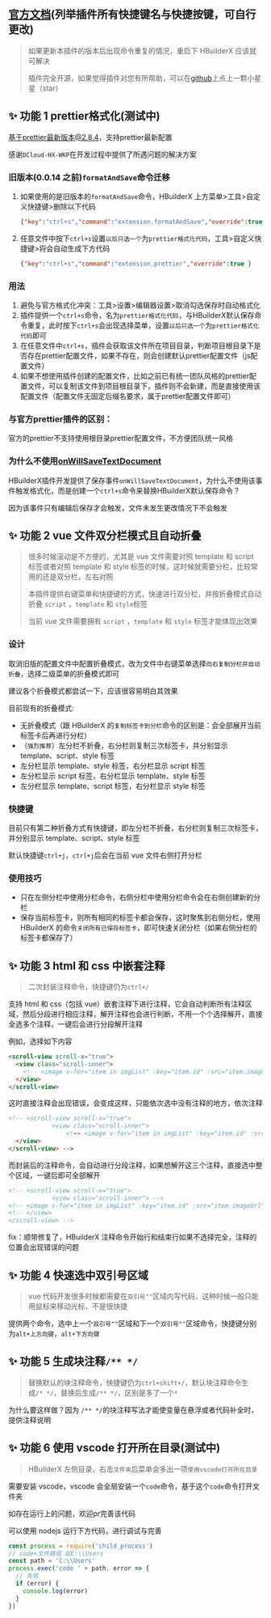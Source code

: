 ## [官方文档](https://zqy233.github.io/formatAndSave/)(列举插件所有快捷键名与快捷按键，可自行更改)

> 如果更新本插件的版本后出现命令重复的情况，重启下 HBuilderX 应该就可解决
>
> 插件完全开源，如果觉得插件对您有所帮助，可以在[github](https://github.com/zqy233/formatAndSave)上点上一颗小星星（star）

## ✨ 功能 1 prettier格式化(测试中)

基于prettier最新版本@2.8.4，支持prettier最新配置

感谢`DCloud-HX-WKP`在开发过程中提供了所遇问题的解决方案

### 旧版本(0.0.14 之前)`formatAndSave`命令迁移

1. 如果使用的是旧版本的`formatAndSave`命令，HBuilderX 上方菜单>工具>自定义快捷键>删除以下代码

   ```json
   {"key":"ctrl+s","command":"extension.formatAndSave","override":true }
   ```

2. 任意文件中按下`ctrl+s`设置`以后只选一个`为`prettier格式化代码`，工具>自定义快捷键>将会自动生成下方代码

   ```json
   {"key":"ctrl+s","command":"extension.prettier","override":true }
   ```

### 用法

1. 避免与官方格式化冲突：工具>设置>编辑器设置>取消勾选保存时自动格式化
2. 插件提供一个`ctrl+s`命令，名为`prettier格式化代码`，与HBuilderX默认保存命令重复，此时按下`ctrl+s`会出现选择菜单，设置`以后只选一个`为`prettier格式化代码`即可
3. 在任意文件中`ctrl+s`，插件会获取该文件所在项目目录，判断项目根目录下是否存在prettier配置文件，如果不存在，则会创建默认prettier配置文件（js配置文件）
4. 如果不想使用插件创建的配置文件，比如之前已有统一团队风格的prettier配置文件，可以复制该文件到项目根目录下，插件则不会新建，而是直接使用该配置文件（配置文件无固定后缀名要求，属于prettier配置文件即可）

### 与官方prettier插件的区别：

官方的prettier不支持使用根目录prettier配置文件，不方便团队统一风格

### 为什么不使用[onWillSaveTextDocument](https://hx.dcloud.net.cn/ExtensionDocs/Api/workspace/onWillSaveTextDocument?id=onwillsavetextdocument)

HBuilderX插件开发提供了保存事件`onWillSaveTextDocument`，为什么不使用该事件触发格式化，而是创建一个`ctrl+s`命令来替换HBuilderX默认保存命令？

因为该事件只有编辑后保存才会触发，文件未发生更改情况下不会触发

## ✨ 功能 2 vue 文件双分栏模式且自动折叠

> 很多时候滚动是不方便的，尤其是 vue 文件需要对照 template 和 script 标签或者对照 template 和 style 标签的时候，这时候就需要分栏，比较常用的还是双分栏，左右对照
>
> 本插件提供右键菜单和快捷键的方式，快速进行双分栏，并按折叠模式自动折叠 `script` ，`template` 和 `style`标签
>
> 当前 vue 文件需要拥有 `script` ，`template` 和 `style` 标签才能体现出效果

### 设计

取消旧版的配置文件中配置折叠模式，改为文件中右键菜单选择`向右复制分栏并自动折叠`，选择二级菜单的折叠模式即可

建议各个折叠模式都尝试一下，应该很容易明白其效果

目前现有的折叠模式:

- 无折叠模式（跟 HBuilderX 的`复制标签卡到分栏`命令的区别是：会全部展开当前标签卡后再进行分栏）
- （`强烈推荐`）左分栏不折叠，右分栏则复制三次标签卡，并分别显示 template、script、style 标签
- 左分栏显示 template、style 标签，右分栏显示 script 标签
- 左分栏显示 script 标签，右分栏显示 template、style 标签
- 左分栏显示 template、script 标签，右分栏显示 style 标签

### 快捷键

目前只有第二种折叠方式有快捷键，即左分栏不折叠，右分栏则复制三次标签卡，并分别显示 template、script、style 标签

默认快捷键`ctrl+j`，`ctrl+j`后会在当前 vue 文件右侧打开分栏

### 使用技巧

- 只在左侧分栏中使用分栏命令，右侧分栏中使用分栏命令会在右侧创建新的分栏
- 保存当前标签卡，则所有相同的标签卡都会保存，这时聚焦到右侧分栏，使用 HBuilderX 的命令`关闭所有已保存标签卡`，即可快速关闭分栏（如果右侧分栏的标签卡都保存了）

## ✨ 功能 3 html 和 css 中嵌套注释

> 二次封装注释命令，快捷键仍为`ctrl+/`

支持 html 和 css（包括 vue）嵌套注释下进行注释，它会自动判断所有注释区域，然后分段进行相应注释，解开注释也会进行判断，不用一个个选择解开，直接全选多个注释，一键后会进行分段解开注释

例如，选择如下内容

```html
<scroll-view scroll-x="true">
  <view class="scroll-inner">
    <!-- <image v-for="item in imgList" :key="item.id" :src="item.imageUrl" mode="aspectFill"></image> -->
  </view>
</scroll-view>
```

这时直接注释会出现错误，会变成这样，只能依次选中没有注释的地方，依次注释

```html
<!-- <scroll-view scroll-x="true">
            <view class="scroll-inner">
                <!-- <image v-for="item in imgList" :key="item.id" :src="item.imageUrl" mode="aspectFill"></image> -->
  </view>
</scroll-view> -->
```

而封装后的注释命令，会自动进行分段注释，如果想解开这三个注释，直接选中整个区域，一键后即可全部解开

```html
<!-- <scroll-view scroll-x="true">
            <view class="scroll-inner"> -->
<!-- <image v-for="item in imgList" :key="item.id" :src="item.imageUrl" mode="aspectFill"></image> -->
<!-- </view>
</scroll-view> -->
```

fix：顺带修复了，HBuilderX 注释命令开始行和结束行如果不选择完全，注释的位置会出现错误的问题

## ✨ 功能 4 快速选中双引号区域

> vue 代码开发很多时候都需要在`双引号""`区域内写代码，这种时候一般只能用鼠标来移动光标，不是很快捷

提供两个命令，选中上一个`双引号""`区域和下一个`双引号""`区域命令，快捷键分别为`alt+上方向键`，`alt+下方向键`

## ✨ 功能 5 生成块注释`/** */`

> 替换默认的块注释命令，快捷键仍为`ctrl+shift+/`，默认块注释命令生成`/* */`，替换后生成`/** */`，区别是多了一个`*`

为什么要这样做？因为 `/** */`的块注释写法才能使变量在悬浮或者代码补全时，提供注释说明

## ✨ 功能 6 使用 vscode 打开所在目录(测试中)

> HBuilderX 左侧目录，右击`文件夹`后菜单会多出一项`使用vscode打开所在目录`

需要安装 vscode，vscode 会全局安装一个`code`命令，基于这个`code`命令打开文件夹

如存在运行上的问题，欢迎pr完善该代码

可以使用 nodejs 运行下方代码，进行调试与完善

```js
const process = require('child_process')
// code+文件路径 如C:\\Users
const path = 'C:\\Users'
process.exec('code ' + path, error => {
  // 失败
  if (error) {
    console.log(error)
  }
})
```